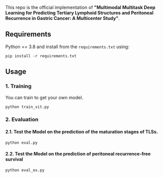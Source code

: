 This repo is the official implementation of **"Multimodal Multitask Deep Learning for Predicting Tertiary Lymphoid Structures and Peritoneal Recurrence in Gastric Cancer: A Multicenter Study"**.

<!-- ![image](https://github.com/HUANGLIZI/CTransNet/blob/main/CTransNet.png) -->

## Requirements

Python == 3.8 and install from the ```requirements.txt``` using:
```angular2html
pip install -r requirements.txt
```

## Usage

### 1. Training

You can train to get your own model.

```angular2html
python train_vit.py
```

### 2. Evaluation

#### 2.1. Test the Model on the prediction of the maturation stages of TLSs.

```angular2html
python eval.py
```
#### 2.2. Test the Model on the prediction of peritoneal recurrence-free survival

```angular2html
python eval_os.py
```
